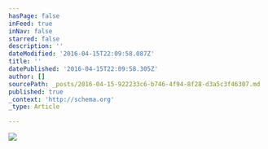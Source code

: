 ```yaml
---
hasPage: false
inFeed: true
inNav: false
starred: false
description: ''
dateModified: '2016-04-15T22:09:58.087Z'
title: ''
datePublished: '2016-04-15T22:09:58.305Z'
author: []
sourcePath: _posts/2016-04-15-922233c6-b746-4f94-8f28-d3a5c3f46307.md
published: true
_context: 'http://schema.org'
_type: Article

---
```

![](https://the-grid-user-content.s3-us-west-2.amazonaws.com/efe157d3-28d7-4716-b16b-ff593e77936a.jpg)